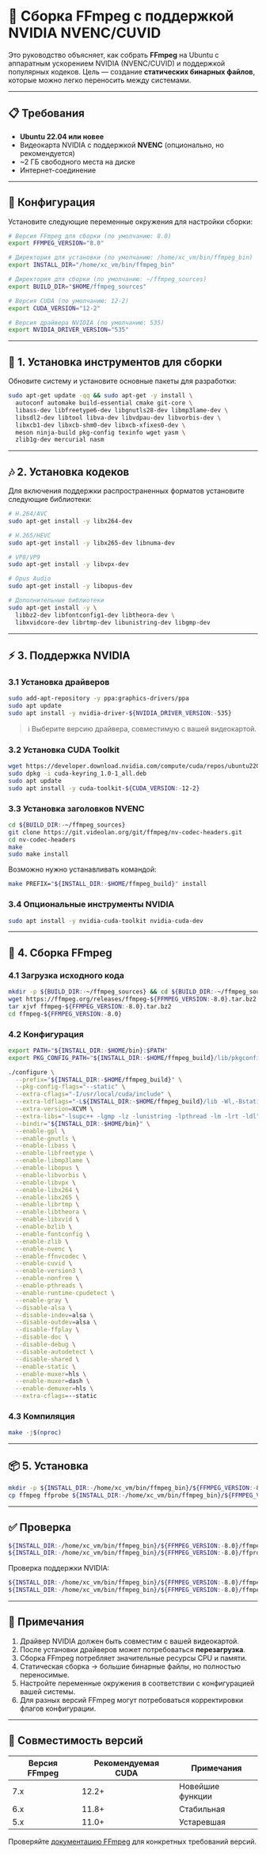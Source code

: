 # 🚀 Сборка FFmpeg с поддержкой NVIDIA NVENC/CUVID

Это руководство объясняет, как собрать **FFmpeg** на Ubuntu с аппаратным ускорением NVIDIA (NVENC/CUVID) и поддержкой популярных кодеков.
Цель — создание **статических бинарных файлов**, которые можно легко переносить между системами.

---

## 📋 Требования

* **Ubuntu 22.04 или новее**
* Видеокарта NVIDIA с поддержкой **NVENC** (опционально, но рекомендуется)
* \~2 ГБ свободного места на диске
* Интернет-соединение

---

## 🔧 Конфигурация

Установите следующие переменные окружения для настройки сборки:

```bash
# Версия FFmpeg для сборки (по умолчанию: 8.0)
export FFMPEG_VERSION="8.0"

# Директория для установки (по умолчанию: /home/xc_vm/bin/ffmpeg_bin)
export INSTALL_DIR="/home/xc_vm/bin/ffmpeg_bin"

# Директория для сборки (по умолчанию: ~/ffmpeg_sources)
export BUILD_DIR="$HOME/ffmpeg_sources"

# Версия CUDA (по умолчанию: 12-2)
export CUDA_VERSION="12-2"

# Версия драйвера NVIDIA (по умолчанию: 535)
export NVIDIA_DRIVER_VERSION="535"
```

---

## 🔧 1. Установка инструментов для сборки

Обновите систему и установите основные пакеты для разработки:

```bash
sudo apt-get update -qq && sudo apt-get -y install \
  autoconf automake build-essential cmake git-core \
  libass-dev libfreetype6-dev libgnutls28-dev libmp3lame-dev \
  libsdl2-dev libtool libva-dev libvdpau-dev libvorbis-dev \
  libxcb1-dev libxcb-shm0-dev libxcb-xfixes0-dev \
  meson ninja-build pkg-config texinfo wget yasm \
  zlib1g-dev mercurial nasm
```

---

## 🎶 2. Установка кодеков

Для включения поддержки распространенных форматов установите следующие библиотеки:

```bash
# H.264/AVC
sudo apt-get install -y libx264-dev

# H.265/HEVC
sudo apt-get install -y libx265-dev libnuma-dev

# VP8/VP9
sudo apt-get install -y libvpx-dev

# Opus Audio
sudo apt-get install -y libopus-dev

# Дополнительные библиотеки
sudo apt-get install -y \
  libbz2-dev libfontconfig1-dev libtheora-dev \
  libxvidcore-dev librtmp-dev libunistring-dev libgmp-dev
```

---

## ⚡ 3. Поддержка NVIDIA

### 3.1 Установка драйверов

```bash
sudo add-apt-repository -y ppa:graphics-drivers/ppa
sudo apt update
sudo apt install -y nvidia-driver-${NVIDIA_DRIVER_VERSION:-535}
```

> ℹ️ Выберите версию драйвера, совместимую с вашей видеокартой.

### 3.2 Установка CUDA Toolkit

```bash
wget https://developer.download.nvidia.com/compute/cuda/repos/ubuntu2204/x86_64/cuda-keyring_1.0-1_all.deb
sudo dpkg -i cuda-keyring_1.0-1_all.deb
sudo apt update
sudo apt install -y cuda-toolkit-${CUDA_VERSION:-12-2}
```

### 3.3 Установка заголовков NVENC

```bash
cd ${BUILD_DIR:-~/ffmpeg_sources}
git clone https://git.videolan.org/git/ffmpeg/nv-codec-headers.git
cd nv-codec-headers
make
sudo make install
```

Возможно нужно устанавливать командой:

```bash
make PREFIX="${INSTALL_DIR:-$HOME/ffmpeg_build}" install
```

### 3.4 Опциональные инструменты NVIDIA

```bash
sudo apt install -y nvidia-cuda-toolkit nvidia-cuda-dev
```

---

## 🔨 4. Сборка FFmpeg

### 4.1 Загрузка исходного кода

```bash
mkdir -p ${BUILD_DIR:-~/ffmpeg_sources} && cd ${BUILD_DIR:-~/ffmpeg_sources}
wget https://ffmpeg.org/releases/ffmpeg-${FFMPEG_VERSION:-8.0}.tar.bz2
tar xjvf ffmpeg-${FFMPEG_VERSION:-8.0}.tar.bz2
cd ffmpeg-${FFMPEG_VERSION:-8.0}
```

### 4.2 Конфигурация

```bash
export PATH="${INSTALL_DIR:-$HOME/bin}:$PATH"
export PKG_CONFIG_PATH="${INSTALL_DIR:-$HOME/ffmpeg_build}/lib/pkgconfig"

./configure \
  --prefix="${INSTALL_DIR:-$HOME/ffmpeg_build}" \
  --pkg-config-flags="--static" \
  --extra-cflags="-I/usr/local/cuda/include" \
  --extra-ldflags="-L${INSTALL_DIR:-$HOME/ffmpeg_build}/lib -Wl,-Bstatic -lcrypto -lssl -Wl,-Bdynamic" \
  --extra-version=XCVM \
  --extra-libs="-lsupc++ -lgmp -lz -lunistring -lpthread -lm -lrt -ldl" \
  --bindir="${INSTALL_DIR:-$HOME/bin}" \
  --enable-gpl \
  --enable-gnutls \
  --enable-libass \
  --enable-libfreetype \
  --enable-libmp3lame \
  --enable-libopus \
  --enable-libvorbis \
  --enable-libvpx \
  --enable-libx264 \
  --enable-libx265 \
  --enable-librtmp \
  --enable-libtheora \
  --enable-libxvid \
  --enable-bzlib \
  --enable-fontconfig \
  --enable-zlib \
  --enable-nvenc \
  --enable-ffnvcodec \
  --enable-cuvid \
  --enable-version3 \
  --enable-nonfree \
  --enable-pthreads \
  --enable-runtime-cpudetect \
  --enable-gray \
  --disable-alsa \
  --disable-indev=alsa \
  --disable-outdev=alsa \
  --disable-ffplay \
  --disable-doc \
  --disable-debug \
  --disable-autodetect \
  --disable-shared \
  --enable-static \
  --enable-muxer=hls \
  --enable-muxer=dash \
  --enable-demuxer=hls \
  --extra-cflags=--static
```

### 4.3 Компиляция

```bash
make -j$(nproc)
```

---

## 📦 5. Установка

```bash
mkdir -p ${INSTALL_DIR:-/home/xc_vm/bin/ffmpeg_bin}/${FFMPEG_VERSION:-8.0}/
cp ffmpeg ffprobe ${INSTALL_DIR:-/home/xc_vm/bin/ffmpeg_bin}/${FFMPEG_VERSION:-8.0}/
```

---

## ✅ Проверка

```bash
${INSTALL_DIR:-/home/xc_vm/bin/ffmpeg_bin}/${FFMPEG_VERSION:-8.0}/ffmpeg -version
${INSTALL_DIR:-/home/xc_vm/bin/ffmpeg_bin}/${FFMPEG_VERSION:-8.0}/ffprobe -version
```

Проверка поддержки NVIDIA:

```bash
${INSTALL_DIR:-/home/xc_vm/bin/ffmpeg_bin}/${FFMPEG_VERSION:-8.0}/ffmpeg -encoders | grep nvenc
${INSTALL_DIR:-/home/xc_vm/bin/ffmpeg_bin}/${FFMPEG_VERSION:-8.0}/ffmpeg -decoders | grep cuvid
```

---

## 📝 Примечания

1. Драйвер NVIDIA должен быть совместим с вашей видеокартой.
2. После установки драйверов может потребоваться **перезагрузка**.
3. Сборка FFmpeg потребляет значительные ресурсы CPU и памяти.
4. Статическая сборка → большие бинарные файлы, но полностью переносимые.
5. Настройте переменные окружения в соответствии с конфигурацией вашей системы.
6. Для разных версий FFmpeg могут потребоваться корректировки флагов конфигурации.

---

## 🔄 Совместимость версий

| Версия FFmpeg | Рекомендуемая CUDA | Примечания |
|---------------|--------------------|------------|
| 7.x           | 12.2+              | Новейшие функции |
| 6.x           | 11.8+              | Стабильная |
| 5.x           | 11.0+              | Устаревшая |

Проверяйте [документацию FFmpeg](https://ffmpeg.org/) для конкретных требований версий.
```